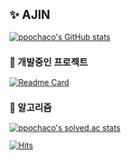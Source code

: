 ## ✨ AJIN
[![ppochaco's GitHub stats](https://github-readme-stats.vercel.app/api?username=ppochaco&theme=shadow_blue&border_color=E4E2E2)](https://github.com/anuraghazra/github-readme-stats)


### 🚀 개발중인 프로젝트
[![Readme Card](https://github-readme-stats.vercel.app/api/pin/?username=KNU-HAEDAL-Website&repo=frontend&show_owner=true&theme=swift&bg_color=FFFFFF&border_color=E4E2E2)](https://github.com/KNU-HAEDAL-Website/frontend)

### 🔗 알고리즘
[![ppochaco's solved.ac stats](https://github-readme-solvedac.hyp3rflow.vercel.app/api/?handle=aj2039)](https://solved.ac/profile/aj2039)

[![Hits](https://hits.seeyoufarm.com/api/count/incr/badge.svg?url=https%3A%2F%2Fgithub.com%2Fppochaco%2Fhit-counter&count_bg=%23FFFFFF&title_bg=%233F8EAA&icon=&icon_color=%23E7E7E7&title=hits&edge_flat=false)](https://hits.seeyoufarm.com)
